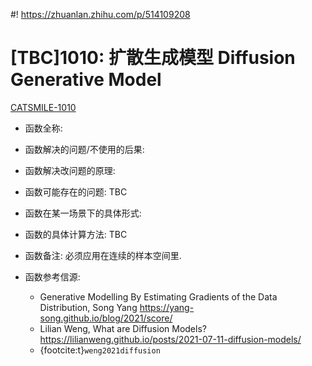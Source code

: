 #! https://zhuanlan.zhihu.com/p/514109208
# [TBC]1010: 扩散生成模型 Diffusion Generative Model

[CATSMILE-1010](http://catsmile.info/1010-diffusion-gen-model.html)

- 函数全称: 

- 函数解决的问题/不使用的后果: 

- 函数解决改问题的原理: 
- 函数可能存在的问题: TBC
- 函数在某一场景下的具体形式:

- 函数的具体计算方法: TBC
- 函数备注:
    必须应用在连续的样本空间里.

- 函数参考信源:
    - Generative Modelling By Estimating Gradients of the Data
    Distribution, Song Yang <https://yang-song.github.io/blog/2021/score/>
    - Lilian Weng, What are Diffusion Models? <https://lilianweng.github.io/posts/2021-07-11-diffusion-models/>
    - {footcite:t}`weng2021diffusion`

    ```{footbibliography}
    ```
